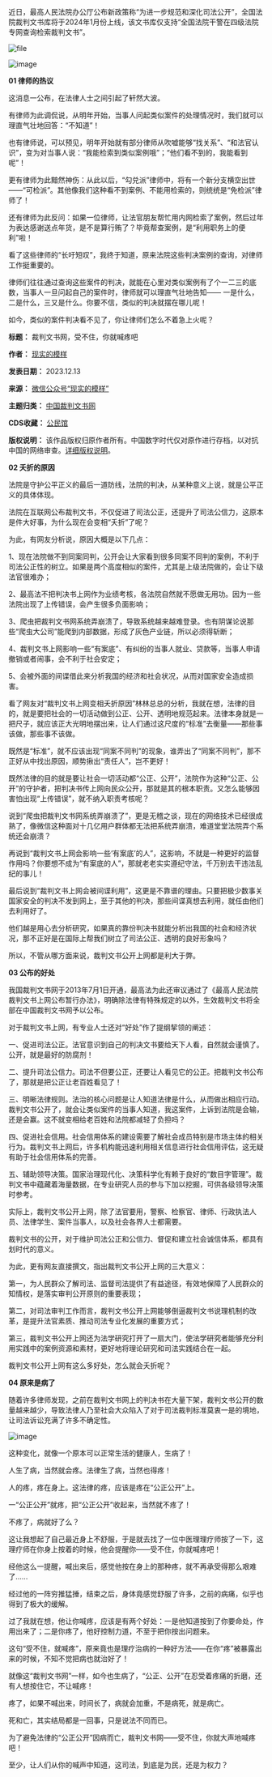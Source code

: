 近日，最高人民法院办公厅公布新政策称“为进一步规范和深化司法公开”，全国法院裁判文书库将于2024年1月份上线，该文书库仅支持“全国法院干警在四级法院专网查询检索裁判文书”。


![file](https://chinadigitaltimes.net/chinese/files/2023/12/image-1702467173851.png)  

![image](https://chinadigitaltimes.net/chinese/files/2023/12/post-703175-657998df9b514.)


**01 律师的热议** 


这消息一公布，在法律人士之间引起了轩然大波。


有律师为此调侃说，从明年开始，当事人问起类似案件的处理情况时，我们就可以理直气壮地回答：“不知道”！


也有律师说，可以预见，明年开始就有部分律师从吹嘘能够“找关系”、“和法官认识”，变为对当事人说：“我能检索到类似案例哦”；“他们看不到的，我能看到呢”！


更有律师为此黯然神伤：从此以后，“勾兑派”律师中，将有一个新分支横空出世——“可检派”。其他像我们这种看不到案例、不能用检索的，则统统是“免检派”律师了！


还有律师为此反问：如果一位律师，让法官朋友帮忙用内网检索了案例，然后过年为表达感谢送点年货，是不是算行贿了？毕竟帮查案例，是“利用职务上的便利”啦！


看了这些律师的“长吁短叹”，我终于知道，原来法院这些判决案例的查询，对律师工作挺重要的。


律师们往往通过查询这些案件的判决，就能在心里对类似案例有了个一二三的底数，当事人一旦问起自己的案件时，律师就可以理直气壮地告知—— 一是什么，二是什么，三又是什么。你要不信，类似的判决就摆在哪儿呢！


如今，类似的案件判决看不见了，你让律师们怎么不着急上火呢？




**标题：** 裁判文书网，受不住，你就喊疼吧  

**作者：** [现实的模样](https://chinadigitaltimes.net/space/现实的模样)  

**发表日期：** 2023.12.13  

**来源：** [微信公众号“现实的模样”](https://web.archive.org/web/https://mp.weixin.qq.com/s/dkOoGgxswpBgtkvXIcaIrg)  

**主题归类：** [中国裁判文书网](https://chinadigitaltimes.net/space/中国裁判文书网)  

**CDS收藏：** [公民馆](https://chinadigitaltimes.net/space/%E5%85%AC%E6%B0%91%E9%A6%86)  

**版权说明：** 该作品版权归原作者所有。中国数字时代仅对原作进行存档，以对抗中国的网络审查。[详细版权说明](https://chinadigitaltimes.net/chinese/copyright)。


**02 夭折的原因** 


法院是守护公平正义的最后一道防线，法院的判决，从某种意义上说，就是公平正义的具体体现。


法院在互联网公布裁判文书，不仅促进了司法公正，还提升了司法公信力，这原本是件大好事，为什么现在会变相“夭折”了呢？


为此，有网友分析说，原因大概是以下几点：


1、现在法院做不到同案同判，公开会让大家看到很多同案不同判的案例，不利于司法公正性的树立。如果是两个高度相似的案件，尤其是上级法院做的，会让下级法官很难办；


2、最高法不把判决书上网作为业绩考核，各法院自然就不愿做无用功。因为一些法院出现了上传错误，会产生很多负面影响；


3、爬虫把裁判文书网系统弄崩溃了，导致系统越来越难登录。也有阴谋论说那些“爬虫大公司”能爬到内部数据，形成了灰色产业链，所以必须得斩断；


4、裁判文书上网影响一些“有案底”、有纠纷的当事人就业、贷款等，当事人申请撤销或者闹事，会不利于社会安定；


5、会被外面的间谍借此来分析我国的经济和社会状况，从而对国家安全造成损害。


看了网友对“裁判文书上网变相夭折原因”林林总总的分析，我就在想，法律的目的，就是要把社会的一切活动做到公正、公开、透明地规范起来。法律本身就是一把尺子，就应该正大光明地摆出来，让人们通过这尺度的“标准”去衡量——那些事该做，那些事不该做。


既然是“标准”，就不应该出现“同案不同判”的现象，谁弄出了“同案不同判”，那不正好从中找出原因，顺势揪出“责任人”，岂不更好！


既然法律的目的就是要让社会一切活动都“公正、公开”，法院作为这种“公正、公开”的守护者，把判决书传上网向民众公开，那就是其的根本职责。又怎么能够因害怕出现“上传错误”，就不纳入职责考核呢？


说到“爬虫把裁判文书网系统弄崩溃了”，更是无稽之谈，现在的网络技术已经很成熟了，像微信这种面对十几亿用户群体都无法把系统弄崩溃，难道堂堂法院弄个系统还会崩溃？


再说到“裁判文书上网会影响一些‘有案底’的人”，这影响，不就是一种更好的监督作用吗？你要想不成为“有案底的人”，那就老老实实遵纪守法，千万别去干违法乱纪的事儿！


最后说到“裁判文书上网会被间谍利用”，这更是不靠谱的理由。只要把极少数事关国家安全的判决不发到网上，至于其他的判决，那些间谍真想去利用，就任由他们去利用好了。


他们越是用心去分析研究，如果真的靠份判决书就能分析出我国的社会和经济状况，那不正好是在国际上帮我们树立了司法公正、透明的良好形象吗？


所以，不管从哪方面来说，裁判文书公开上网都是利大于弊。


**03 公布的好处** 


我国裁判文书网于2013年7月1日开通，最高法为此还审议通过了《最高人民法院裁判文书上网公布暂行办法》，明确除法律有特殊规定的以外，生效裁判文书将全部在中国裁判文书网予以公布。


对于裁判文书上网，有专业人士还对“好处”作了提纲挈领的阐述：


一、促进司法公正。法官意识到自己的判决文书要给天下人看，自然就会谨慎了。公开，就是最好的防腐剂！


二、提升司法公信力。司法不但要公正，还要让人看见它的公正。把裁判文书公布了，那就是把公正让老百姓看见了！


三、明晰法律规则。法治的核心问题是让人知道法律是什么，从而做出相应行动。裁判文书公开了，就会让类似案件的当事人知道，我这案件，上诉到法院是会输，还是会赢。这不就变相给老百姓和法院都减轻了负担吗？


四、促进社会信用。社会信用体系的建设需要了解社会成员特别是市场主体的相关行为。裁判文书上网后，许多机构能迅速利用相关信息进行社会信用评估，这无疑有助于社会信用体系的完善。


五、辅助领导决策。国家治理现代化、决策科学化有赖于良好的“数目字管理”。裁判文书中蕴藏着海量数据，在专业研究人员的参与下加以挖掘，可供各级领导决策时参考。


实际上，裁判文书公开上网，除了法官要用，警察、检察官、律师、行政执法人员、法律学生、案件当事人，以及社会各界人士都需要。


裁判文书的公开，对于维护司法公正和公信力、督促和建立社会诚信体系，都具有划时代的意义。


为此，更有网友直接撰文，指出裁判文书公开上网的三大意义：


第一，为人民群众了解司法、监督司法提供了有益途径，有效地保障了人民群众的知情权，是落实审判公开原则的重要表现；


第二，对司法审判工作而言，裁判文书公开上网能够倒逼裁判文书说理机制的改革，是提升法官素质、推动司法专业化发展的重要方式；


第三，裁判文书公开上网还为法学研究打开了一扇大门，使法学研究者能够充分利用实践中的案例资源和素材，更好地将理论研究和司法实践结合在一起。


裁判文书公开上网有这么多好处，怎么就会夭折呢？


**04 原来是病了** 


随着许多律师发现，之前在裁判文书网上的判决书在大量下架，裁判文书公开的数量越来越少，导致法律人乃至社会大众陷入了对于司法裁判标准莫衷一是的境地，让司法诉讼充满了许多不确定性。


![image](https://chinadigitaltimes.net/chinese/files/2023/12/post-703175-657998dfa6b45.png)


这种变化，就像一个原本可以正常生活的健康人，生病了！


人生了病，当然就会疼。法律生了病，当然也得疼！


人的疼，疼在身上。这法律的疼，应该是疼在“公正公开”上。


一“公正公开”就疼，把“公正公开”收起来，当然就不疼了！


不疼了，病就好了么？


这让我想起了自己最近身上不舒服，于是就去找了一位中医理理疗师按了一下，这理疗师在你身上按着的时候，他会提醒你——受不住，你就喊疼吧！


经他这么一提醒，喊出来后，感觉他按在身上的那种疼，就不再承受得那么艰难了……


经过他的一阵穷推猛捶，结束之后，身体竟感觉舒服了许多，之前的病痛，似乎也得到了极大的缓解。


过了我就在想，他让你喊疼，应该是有两个好处：一是他知道按到了你要命处，作用出来了；二是你疼了，他好控制力道，不至于把你按出问题来。


这句“受不住，就喊疼”，原来竟也是理疗治病的一种好方法——在你“疼”被暴露出来的时候，不知不觉把病也就治好了！


就像这“裁判文书网”一样，如今也生病了，“公正、公开”在忍受着疼痛的折磨，还有人想按住它，不让喊疼！


疼了，如果不喊出来，时间长了，病就会加重，不是病死，就是病亡。


死和亡，其实结局都是一回事，只是说法不同而已。


为了避免法律的“公正公开”因病而亡，裁判文书网——受不住，你就大声地喊疼吧！


至少，让人们从你的喊声中知道，这司法，到底是为民，还是为权力？

